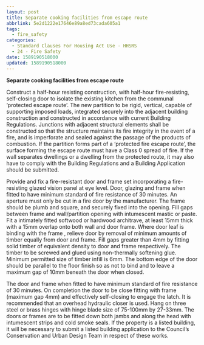 ```yaml
---
layout: post
title: Separate cooking facilities from escape route
abbrlink: 5e2d1222e17646e89a8ed73cada605a1
tags:
  - fire_safety
categories:
  - Standard Clauses For Housing Act Use - HHSRS
  - 24 - Fire Safety
date: 1589190518000
updated: 1589190518000
---
```


**Separate cooking facilities from escape route**

Construct a half-hour resisting construction, with half-hour fire-resisting, self-closing door to isolate the existing kitchen from the communal ‘protected escape route’. The new partition to be rigid, vertical, capable of supporting imposed loads, integrated securely into the adjacent building construction and constructed in accordance with current Building Regulations. Junctions with adjacent structural elements shall be constructed so that the structure maintains its fire integrity in the event of a fire, and is imperforate and sealed against the passage of the products of combustion. If the partition forms part of a ‘protected fire escape route’, the surface forming the escape route must have a Class 0 spread of fire. If the wall separates dwellings or a dwelling from the protected route, it may also have to comply with the Building Regulations and a Building Application should be submitted.

Provide and fix a fire-resistant door and frame set incorporating a fire-resisting glazed vision panel at eye level. Door, glazing and frame when fitted to have minimum standard of fire resistance of 30 minutes. An aperture must only be cut in a fire door by the manufacturer. The frame should be plumb and square, and securely fixed into the opening. Fill gaps between frame and wall/partition opening with intumescent mastic or paste. Fit a intimately fitted softwood or hardwood architrave, at least 15mm thick with a 15mm overlap onto both wall and door frame. Where door leaf is binding with the frame , relieve door by removal of minimum amounts of timber equally from door and frame. Fill gaps greater than 4mm by fitting solid timber of equivalent density to door and frame respectively. The timber to be screwed and glued using non-thermally softening glue. Minimum permitted size of timber infill is 6mm. The bottom edge of the door should be parallel to the floor finish so as not to bind and to leave a maximum gap of 10mm beneath the door when closed.

The door and frame when fitted to have minimum standard of fire resistance of 30 minutes. On completion the door to be close fitting with frame (maximum gap 4mm) and effectively self-closing to engage the latch. It is recommended that an overhead hydraulic closer is used. Hang on three steel or brass hinges with hinge blade size of 75-100mm by 27-33mm. The doors or frames are to be fitted down both jambs and along the head with intumescent strips and cold smoke seals. If the property is a listed building, it will be necessary to submit a listed building application to the Council’s Conservation and Urban Design Team in respect of these works.
